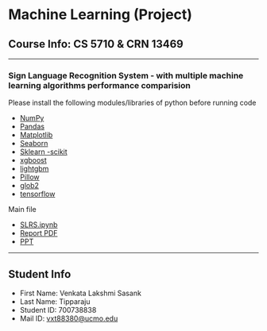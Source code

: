 # **Machine Learning** (Project) 
Course Info: CS 5710 & CRN 13469
---
---
### Sign Language Recognition System - with multiple machine learning algorithms performance comparision

Please install the following modules/libraries of python before running code
- [NumPy](https://numpy.org/install/)
- [Pandas](https://pandas.pydata.org/docs/getting_started/install.html)
- [Matplotlib](https://matplotlib.org/stable/users/installing/index.html)
- [Seaborn](https://pypi.org/project/seaborn/)
- [Sklearn -scikit](https://scikit-learn.org/stable/install.html)
- [xgboost](https://pypi.org/project/xgboost/) 
- [lightgbm](https://pypi.org/project/lightgbm/)  
- [Pillow](https://pypi.org/project/Pillow/) 
- [glob2](https://pypi.org/project/glob2/) 
- [tensorflow](https://www.tensorflow.org/install/pip)



Main file
- [SLRS.ipynb](https://github.com/Sasank09/CS5710_13469/tree/main/Sign%20Language%20for%20Alphabets/SLRS.ipynb)
- [Report PDF](https://github.com/Sasank09/CS5710_13469/blob/main/Sign%20Language%20for%20Alphabets/700738838_Sign%20Language%20Recognition%20System.pdf)
- [PPT](https://github.com/Sasank09/CS5710_13469/blob/main/Sign%20Language%20for%20Alphabets/SLRS_PPT.pptx)

---
## Student Info
- First Name: Venkata Lakshmi Sasank
- Last Name: Tipparaju
- Student ID: 700738838
- Mail ID: vxt88380@ucmo.edu
